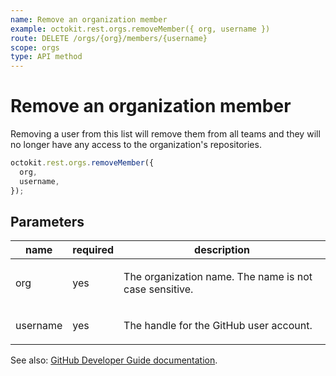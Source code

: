 ```yaml
---
name: Remove an organization member
example: octokit.rest.orgs.removeMember({ org, username })
route: DELETE /orgs/{org}/members/{username}
scope: orgs
type: API method
---
```


# Remove an organization member

Removing a user from this list will remove them from all teams and they will no longer have any access to the organization's repositories.

```js
octokit.rest.orgs.removeMember({
  org,
  username,
});
```

## Parameters

<table>
  <thead>
    <tr>
      <th>name</th>
      <th>required</th>
      <th>description</th>
    </tr>
  </thead>
  <tbody>
    <tr><td>org</td><td>yes</td><td>

The organization name. The name is not case sensitive.

</td></tr>
<tr><td>username</td><td>yes</td><td>

The handle for the GitHub user account.

</td></tr>
  </tbody>
</table>

See also: [GitHub Developer Guide documentation](https://docs.github.com/enterprise-cloud@latest//rest/reference/orgs#remove-an-organization-member).
